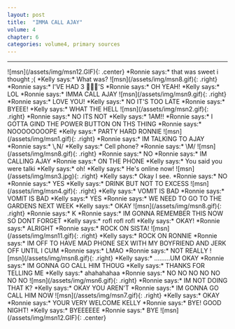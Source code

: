 ```yaml
---
layout: post
title:  "IMMA CALL AJAY"
volume: 4
chapter: 6
categories: volume4, primary sources
---
```


<hr/>
![msn](/assets/img/msn12.GIF){: .center}
*Ronnie says:*  
that was sweet i thought ;(  
*Kelly says:*  
What was?  
![msn](/assets/img/msn8.gif){: .right}
*Ronnie says:*  
I'VE HAD 3  🍺🍺🍺'S  
*Ronnie says:*  
OH YEAH!  
*Kelly says:*  
LOL  
*Ronnie says:*  
IMMA CALL AJAY  
![msn](/assets/img/msn9.gif){: .right}
*Ronnie says:*  
LOVE YOU!  
*Kelly says:*  
NO IT'S TOO LATE  
*Ronnie says:*  
BYEEE!  
*Kelly says:*  
WHAT THE HELL  
![msn](/assets/img/msn2.gif){: .right}
*Ronnie says:*  
NO ITS NOT  
*Kelly says:*  
1AM!!  
*Ronnie says:*  
I GOTTA GIND THE POWER BUTTON ON THS THING  
*Ronnie says:*  
NOOOOOOOOPE  
*Kelly says:*  
PARTY HARD RONNIE  
![msn](/assets/img/msn1.gif){: .right}
*Ronnie says:*  
IM TALKING TO AJAY  
*Ronnie says:*  
\,N/  
*Kelly says:*  
Cell phone?  
*Ronnie says:*  
\M/  
![msn](/assets/img/msn8.gif){: .right}
*Ronnie says:*  
NO  
*Ronnie says:*  
IM CALLING AJAY  
*Ronnie says:*  
ON THE PHONE  
*Kelly says:*  
You said you were talki  
*Kelly says:*  
oh!  
*Kelly says:*  
He's online now!  
![msn](/assets/img/msn3.jpg){: .right}
*Kelly says:*  
Okay I see.  
*Ronnie says:*  
NO  
*Ronnie says:*  
YES  
*Kelly says:*  
DRINK BUT NOT TO EXCESS  
![msn](/assets/img/msn4.gif){: .right}
*Kelly says:*  
VOMIT IS BAD  
*Ronnie says:*  
VOMIT IS BAD  
*Kelly says:*  
YES  
*Ronnie says:*  
WE NEED TO GO TO THE GARDENS NEXT WEEK  
*Kelly says:*  
OKAY  
![msn](/assets/img/msn8.gif){: .right}
*Ronnie says:*  
K  
*Ronnie says:*  
IM GONNA REMEMBER THIS NOW SO DONT FORGET  
*Kelly says:*  
rofl rofl rofl  
*Kelly says:*  
OKAY!  
*Ronnie says:*  
ALRIGHT  
*Ronnie says:*  
ROCK ON SISTA!  
![msn](/assets/img/msn11.gif){: .right}
*Kelly says:*  
ROCK ON RONNIE  
*Ronnie says:*  
IM OFF TO HAVE MAD PHONE SEX WITH MY BOYFRIEND AND JERK OFF UNTIL I CUM  
*Ronnie says:*  
LMAO  
*Ronnie says:*  
NOT REALLY  
![msn](/assets/img/msn8.gif){: .right}
*Kelly says:*  
.........UM OKAY  
*Ronnie says:*  
IM GONNA GO CALL HIM THOUG  
*Kelly says:*  
THANKS FOR TELLING ME  
*Kelly says:*  
ahahahahaa  
*Ronnie says:*  
NO NO NO NO NO NO NO  
![msn](/assets/img/msn6.gif){: .right}
*Ronnie says:*  
IM NOT DOING THAT K?  
*Kelly says:*  
OKAY YOU AREN'T   
*Ronnie says:*  
IM GONNA GO CALL HIM NOW   
![msn](/assets/img/msn7.gif){: .right}
*Kelly says:*  
OKAY    
*Ronnie says:*  
YOUR VERY WELCOME KELLY  
*Ronnie says:*  
BYE! GOOD NIGHT!  
*Kelly says:*  
BYEEEEEE  
*Ronnie says:*  
BYE  
![msn](/assets/img/msn12.GIF){: .center}
  